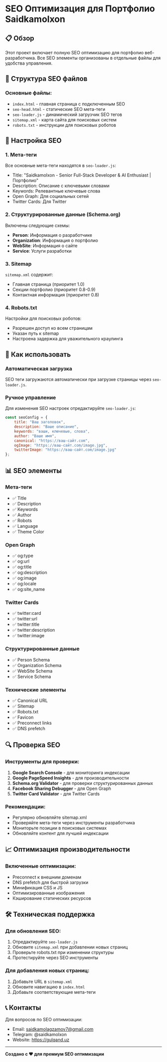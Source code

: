 # SEO Оптимизация для Портфолио Saidkamolxon

## 📋 Обзор

Этот проект включает полную SEO оптимизацию для портфолио веб-разработчика. Все SEO элементы организованы в отдельные файлы для удобства управления.

## 📁 Структура SEO файлов

### Основные файлы:
- `index.html` - главная страница с подключенным SEO
- `seo-head.html` - статические SEO мета-теги
- `seo-loader.js` - динамический загрузчик SEO тегов
- `sitemap.xml` - карта сайта для поисковых систем
- `robots.txt` - инструкции для поисковых роботов

## 🔧 Настройка SEO

### 1. Мета-теги
Все основные мета-теги находятся в `seo-loader.js`:
- Title: "Saidkamolxon - Senior Full-Stack Developer & AI Enthusiast | Портфолио"
- Description: Описание с ключевыми словами
- Keywords: Релевантные ключевые слова
- Open Graph: Для социальных сетей
- Twitter Cards: Для Twitter

### 2. Структурированные данные (Schema.org)
Включены следующие схемы:
- **Person**: Информация о разработчике
- **Organization**: Информация о портфолио
- **WebSite**: Информация о сайте
- **Service**: Услуги разработки

### 3. Sitemap
`sitemap.xml` содержит:
- Главная страница (приоритет 1.0)
- Секции портфолио (приоритет 0.8-0.9)
- Контактная информация (приоритет 0.8)

### 4. Robots.txt
Настройки для поисковых роботов:
- Разрешен доступ ко всем страницам
- Указан путь к sitemap
- Настроена задержка для уважительного краулинга

## 🚀 Как использовать

### Автоматическая загрузка
SEO теги загружаются автоматически при загрузке страницы через `seo-loader.js`.

### Ручное управление
Для изменения SEO настроек отредактируйте `seo-loader.js`:

```javascript
const seoConfig = {
    title: "Ваш заголовок",
    description: "Ваше описание",
    keywords: "ваши, ключевые, слова",
    author: "Ваше имя",
    canonical: "https://ваш-сайт.com",
    ogImage: "https://ваш-сайт.com/image.jpg",
    twitterImage: "https://ваш-сайт.com/image.jpg"
};
```

## 📊 SEO элементы

### Мета-теги
- ✅ Title
- ✅ Description
- ✅ Keywords
- ✅ Author
- ✅ Robots
- ✅ Language
- ✅ Theme Color

### Open Graph
- ✅ og:type
- ✅ og:url
- ✅ og:title
- ✅ og:description
- ✅ og:image
- ✅ og:locale
- ✅ og:site_name

### Twitter Cards
- ✅ twitter:card
- ✅ twitter:url
- ✅ twitter:title
- ✅ twitter:description
- ✅ twitter:image

### Структурированные данные
- ✅ Person Schema
- ✅ Organization Schema
- ✅ WebSite Schema
- ✅ Service Schema

### Технические элементы
- ✅ Canonical URL
- ✅ Sitemap
- ✅ Robots.txt
- ✅ Favicon
- ✅ Preconnect links
- ✅ DNS prefetch

## 🔍 Проверка SEO

### Инструменты для проверки:
1. **Google Search Console** - для мониторинга индексации
2. **Google PageSpeed Insights** - для производительности
3. **Schema.org Validator** - для проверки структурированных данных
4. **Facebook Sharing Debugger** - для Open Graph
5. **Twitter Card Validator** - для Twitter Cards

### Рекомендации:
- Регулярно обновляйте sitemap.xml
- Проверяйте мета-теги через инструменты разработчика
- Мониторьте позиции в поисковых системах
- Обновляйте контент для лучшей индексации

## 📈 Оптимизация производительности

### Включенные оптимизации:
- Preconnect к внешним доменам
- DNS prefetch для быстрой загрузки
- Минификация CSS и JS
- Оптимизированные изображения
- Кэширование статических ресурсов

## 🛠 Техническая поддержка

### Для обновления SEO:
1. Отредактируйте `seo-loader.js`
2. Обновите `sitemap.xml` при добавлении новых страниц
3. Проверьте robots.txt при изменении структуры
4. Протестируйте через SEO инструменты

### Для добавления новых страниц:
1. Добавьте URL в `sitemap.xml`
2. Обновите навигацию в `index.html`
3. Добавьте соответствующие мета-теги

## 📞 Контакты

Для вопросов по SEO оптимизации:
- Email: saidkamolagzamov7@gmail.com
- Telegram: @saidkamolxon
- Website: https://gulqand.uz

---

**Создано с ❤️ для премиум SEO оптимизации** 